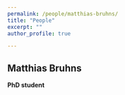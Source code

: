 ```yaml
---
permalink: /people/matthias-bruhns/
title: "People"
excerpt: ""
author_profile: true

---
```



## Matthias Bruhns
**PhD student**